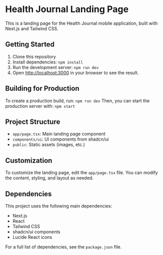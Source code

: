 # Health Journal Landing Page

This is a landing page for the Health Journal mobile application, built with Next.js and Tailwind CSS.

## Getting Started

1. Clone this repository
2. Install dependencies:
```npm install```
3. Run the development server:
```npm run dev```
4. Open [http://localhost:3000](http://localhost:3000) in your browser to see the result.

## Building for Production

To create a production build, run:
```npm run dev```
Then, you can start the production server with:
```npm start```

## Project Structure

- `app/page.tsx`: Main landing page component
- `components/ui`: UI components from shadcn/ui
- `public`: Static assets (images, etc.)

## Customization

To customize the landing page, edit the `app/page.tsx` file. You can modify the content, styling, and layout as needed.

## Dependencies

This project uses the following main dependencies:

- Next.js
- React
- Tailwind CSS
- shadcn/ui components
- Lucide React icons

For a full list of dependencies, see the `package.json` file.


